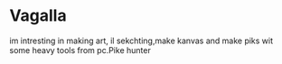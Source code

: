 # Vagalla
im intresting in making art, il sekchting,make kanvas and make piks wit some heavy tools from pc.Pike hunter
